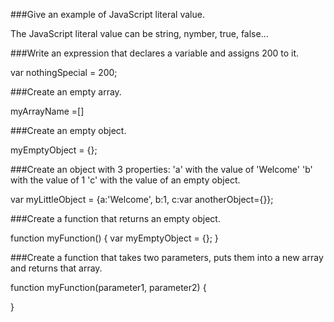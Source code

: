 ###Give an example of JavaScript literal value.

The JavaScript literal value can be string, nymber, true, false...


###Write an expression that declares a variable and assigns 200 to it.

var nothingSpecial = 200;


###Create an empty array.

myArrayName =[]


###Create an empty object.

myEmptyObject = {};


###Create an object with 3 properties:
	'a' with the value of 'Welcome'
	'b' with the value of 1
	'c' with the value of an empty object.

var myLittleObject = {a:'Welcome', b:1, c:var anotherObject={}};


###Create a function that returns an empty object.

function myFunction() {
    var myEmptyObject = {};
}


###Create a function that takes two parameters, puts them into a new array and returns that array.

function myFunction(parameter1, parameter2) {

}

